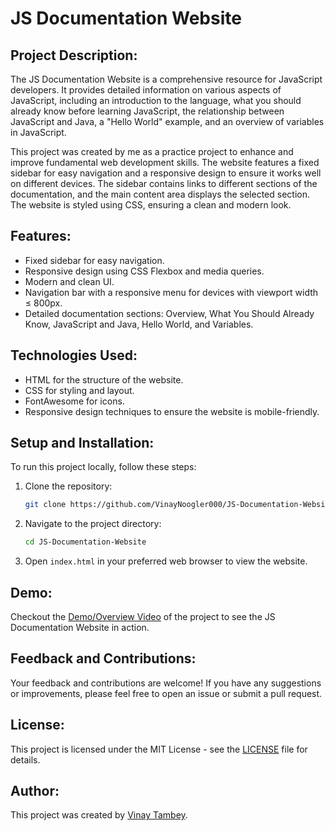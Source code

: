# JS Documentation Website

## Project Description:

The JS Documentation Website is a comprehensive resource for JavaScript developers. It provides detailed information on various aspects of JavaScript, including an introduction to the language, what you should already know before learning JavaScript, the relationship between JavaScript and Java, a "Hello World" example, and an overview of variables in JavaScript.

This project was created by me as a practice project to enhance and improve fundamental web development skills. The website features a fixed sidebar for easy navigation and a responsive design to ensure it works well on different devices. The sidebar contains links to different sections of the documentation, and the main content area displays the selected section. The website is styled using CSS, ensuring a clean and modern look.

## Features:
- Fixed sidebar for easy navigation.
- Responsive design using CSS Flexbox and media queries.
- Modern and clean UI.
- Navigation bar with a responsive menu for devices with viewport width ≤ 800px.
- Detailed documentation sections: Overview, What You Should Already Know, JavaScript and Java, Hello World, and Variables.

## Technologies Used:
- HTML for the structure of the website.
- CSS for styling and layout.
- FontAwesome for icons.
- Responsive design techniques to ensure the website is mobile-friendly.

## Setup and Installation:
To run this project locally, follow these steps:

1. Clone the repository:
   ```bash
   git clone https://github.com/VinayNoogler000/JS-Documentation-Website.git
   ```
2. Navigate to the project directory:
    ```bash
    cd JS-Documentation-Website
    ```
3. Open `index.html` in your preferred web browser to view the website.

## Demo:
Checkout the [Demo/Overview Video](https://drive.google.com/file/d/1DRWettqCDGM-Y14AIx8PuWozeAZatdvp/view?usp=sharing) of the project to see the JS Documentation Website in action.

## Feedback and Contributions:
Your feedback and contributions are welcome! If you have any suggestions or improvements, please feel free to open an issue or submit a pull request.

## License:
This project is licensed under the MIT License - see the [LICENSE](https://github.com/VinayNoogler000/JS-Documentation-Website/blob/main/LICENSE.txt) file for details.

## Author:
This project was created by [Vinay Tambey](https://github.com/VinayNoogler000).
